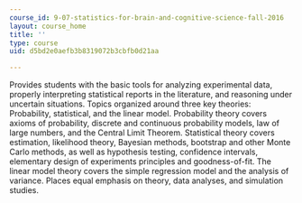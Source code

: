 ```yaml
---
course_id: 9-07-statistics-for-brain-and-cognitive-science-fall-2016
layout: course_home
title: ''
type: course
uid: d5bd2e0aefb3b8319072b3cbfb0d21aa

---
```

Provides students with the basic tools for analyzing experimental data, properly interpreting statistical reports in the literature, and reasoning under uncertain situations. Topics organized around three key theories: Probability, statistical, and the linear model. Probability theory covers axioms of probability, discrete and continuous probability models, law of large numbers, and the Central Limit Theorem. Statistical theory covers estimation, likelihood theory, Bayesian methods, bootstrap and other Monte Carlo methods, as well as hypothesis testing, confidence intervals, elementary design of experiments principles and goodness-of-fit. The linear model theory covers the simple regression model and the analysis of variance. Places equal emphasis on theory, data analyses, and simulation studies.
